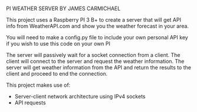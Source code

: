 PI WEATHER SERVER BY JAMES CARMICHAEL

This project uses a Raspberry PI 3 B+ to create a server that will get API
info from WeatherAPI.com and show you the weather forecast in your area.

You will need to make a config.py file to include your own personal
API key if you wish to use this code on your own PI

The server will passively wait for a socket connection from a client.
The client will connect to the server and request the weather information.
The server will get weather information from the API and return
the results to the client and proceed to end the connection.

This project makes use of:
 - Server-client network architecture using IPv4 sockets
 - API requests
